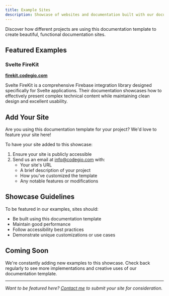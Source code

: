 ```yaml
---
title: Example Sites
description: Showcase of websites and documentation built with our documentation template
---
```



Discover how different projects are using this documentation template to create beautiful, functional documentation sites.

## Featured Examples

### Svelte FireKit
**[firekit.codegio.com](https://firekit.codegio.com/)**

Svelte FireKit is a comprehensive Firebase integration library designed specifically for Svelte applications. Their documentation showcases how to effectively present complex technical content while maintaining clean design and excellent usability.


## Add Your Site

Are you using this documentation template for your project? We'd love to feature your site here! 

To have your site added to this showcase:
1. Ensure your site is publicly accessible
2. Send us an email at [info@codegio.com](mailto:info@codegio.com) with:
   - Your site's URL
   - A brief description of your project
   - How you've customized the template
   - Any notable features or modifications

## Showcase Guidelines

To be featured in our examples, sites should:
- Be built using this documentation template
- Maintain good performance
- Follow accessibility best practices
- Demonstrate unique customizations or use cases

## Coming Soon

We're constantly adding new examples to this showcase. Check back regularly to see more implementations and creative uses of our documentation template.

---

*Want to be featured here? [Contact me](mailto:info@codegio.com) to submit your site for consideration.*